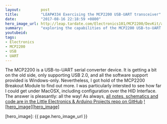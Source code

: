 ```yaml
---
layout:         post
title:          "LEAP#334 Exercising the MCP2200 USB-UART transceiver"
date:           "2017-08-16 22:18:59 +0800"
hero_image_url: http://leap.tardate.com/Electronics101/MCP2200/DevKit/assets/DevKit_build.jpg
summary:        "exploring the capabilities of the MCP2200 USB-to-UART transceiver and program it from a MacOSX host"
youtubeid:
tags:
- Electronics
- MCP2200
- USB
- UART
---
```


The MCP2200 is a USB-to-UART serial converter device.
It is getting a bit on the old side, only supporting USB 2.0, and all the software support provided is Windows-only.
Nevertheless, I got hold of the MCP2200 Breakout Module to find out more.
I was particularly intersted to see how far I could get under MacOSX, including configuration over the HID Interface.
The answer is pleasantly: all the way!
As always, [all notes, schematics and code are in the Little Electronics & Arduino Projects repo on GitHub][project]
[![hero_image][hero_image]][project]

[leap]: http://leap.tardate.com
[project]: https://github.com/tardate/LittleArduinoProjects/tree/master/Electronics101/MCP2200/DevKit
[hero_image]: {{ page.hero_image_url }}
